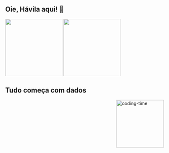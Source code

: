 ## Oie, Hávila aqui! 👋
<div >
  <img height="180em" src="https://github-readme-stats.vercel.app/api?username=Havilasousa&show_icons=true&theme=jolly&include_all_commits=true&count_private=true"/>
  <img height="180em" src="https://github-readme-stats.vercel.app/api/top-langs/?username=Havilasousa&layout=compact&langs_count=16&theme=jolly"/>
</div>

## Tudo começa com dados
<div style="display: flex; justify-content: space-between;"> <br>
  <img align="left"height="150" alt="coding-time" src="code.gif">
 
</div>

